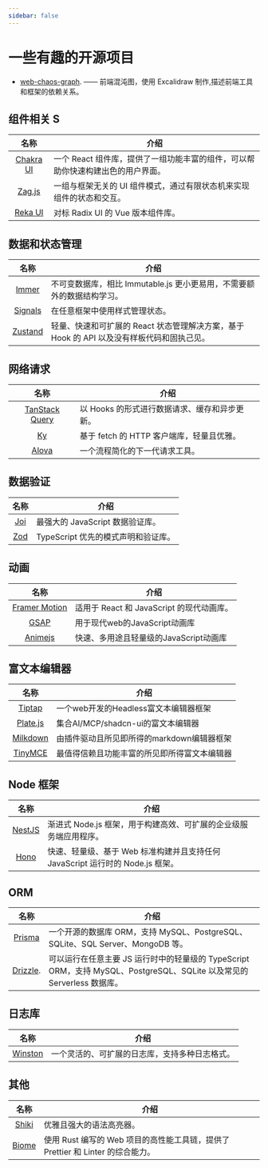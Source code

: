 ```yaml
---
sidebar: false
---
```


<script setup>
import Tag from '../components/Tag.vue'
</script>

# 一些有趣的开源项目

- [web-chaos-graph](https://github.com/yoavbls/web-chaos-graph). —— 前端混沌图，使用 Excalidraw 制作,描述前端工具和框架的依赖关系。

## 组件相关 S

| 名称 | 介绍 |
| :---: | --- |
| [Chakra UI](https://github.com/chakra-ui) | 一个 React 组件库，提供了一组功能丰富的组件，可以帮助你快速构建出色的用户界面。<Tag text="React" /> |
| [Zag.js](https://github.com/chakra-ui/zag) | 一组与框架无关的 UI 组件模式，通过有限状态机来实现组件的状态和交互。|
| [Reka UI](https://github.com/unovue/reka-ui) | 对标 Radix UI 的 Vue 版本组件库。<Tag text="Vue" /> |

## 数据和状态管理

| 名称 | 介绍 |
| :---: | --- |
| [Immer](https://github.com/immerjs/immer) | 不可变数据库，相比 Immutable.js 更小更易用，不需要额外的数据结构学习。 |
| [Signals](https://github.com/preactjs/signals) | 在任意框架中使用样式管理状态。|
| [Zustand](https://github.com/pmndrs/zustand)  | 轻量、快速和可扩展的 React 状态管理解决方案，基于 Hook 的 API 以及没有样板代码和固执己见。<Tag text="React" /> <Tag text="推荐" /> |

## 网络请求

| 名称 | 介绍 |
| :---: | --- |
| [TanStack Query](https://github.com/TanStack/query) | 以 Hooks 的形式进行数据请求、缓存和异步更新。|
| [Ky](https://github.com/sindresorhus/ky) | 基于 fetch 的 HTTP 客户端库，轻量且优雅。|
| [Alova](https://github.com/alovajs/alova) | 一个流程简化的下一代请求工具。 |

## 数据验证

| 名称 | 介绍 |
| :---: | --- |
| [Joi](https://github.com/hapijs/joi) | 最强大的 JavaScript 数据验证库。|
| [Zod](https://github.com/colinhacks/zod)| TypeScript 优先的模式声明和验证库。|

## 动画

| 名称 | 介绍 |
| :---: | --- |
| [Framer Motion](https://github.com/motiondivision/motion) | 适用于 React 和 JavaScript 的现代动画库。|
| [GSAP](https://github.com/greensock/GSAP) | 用于现代web的JavaScript动画库 |
| [Animejs](https://github.com/juliangarnier/anime) | 快速、多用途且轻量级的JavaScript动画库 |

## 富文本编辑器

| 名称 | 介绍 |
| :---: | --- |
| [Tiptap](https://github.com/ueberdosis/tiptap) | 一个web开发的Headless富文本编辑器框架 |
| [Plate.js](https://github.com/udecode/plate)| 集合AI/MCP/shadcn-ui的富文本编辑器 |
| [Milkdown](https://github.com/Milkdown/milkdown)| 由插件驱动且所见即所得的markdown编辑器框架 |
| [TinyMCE](https://github.com/tinymce/tinymce)| 最值得信赖且功能丰富的所见即所得富文本编辑器 |

## Node 框架

| 名称 | 介绍 |
| :---: | --- |
| [NestJS](https://github.com/nestjs/nest) | 渐进式 Node.js 框架，用于构建高效、可扩展的企业级服务端应用程序。<Tag text="推荐" /> |
| [Hono](https://github.com/honojs/hono) | 快速、轻量级、基于 Web 标准构建并且支持任何 JavaScript 运行时的 Node.js 框架。|

## ORM

| 名称 | 介绍 |
| :---: | --- |
| [Prisma](https://github.com/prisma/prisma)| 一个开源的数据库 ORM，支持 MySQL、PostgreSQL、SQLite、SQL Server、MongoDB 等。|
| [Drizzle](https://github.com/drizzle-team/drizzle-orm). | 可以运行在任意主要 JS 运行时中的轻量级的 TypeScript ORM，支持 MySQL、PostgreSQL、SQLite 以及常见的 Serverless 数据库。|

## 日志库

| 名称 | 介绍 |
| :---: | --- |
| [Winston](https://github.com/winstonjs/winston)| 一个灵活的、可扩展的日志库，支持多种日志格式。|

## 其他

| 名称 | 介绍 |
| :---: | --- |
| [Shiki](https://github.com/shikijs/shiki)| 优雅且强大的语法高亮器。|
| [Biome](https://github.com/biomejs/biome)| 使用 Rust 编写的 Web 项目的高性能工具链，提供了 Prettier 和 Linter 的综合能力。|
